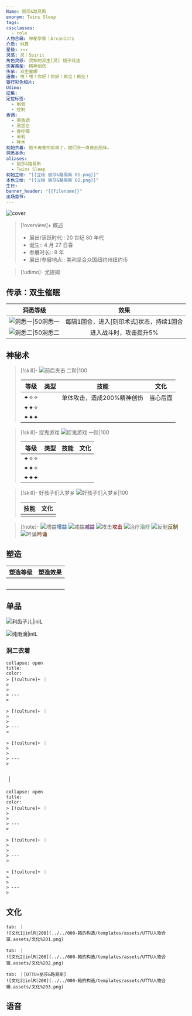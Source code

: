 ```yaml
---
Name: 丽莎&路易斯
exonym: Twins Sleep
tags: 
cssclasses:
  - role
人物合辑: 神秘学家｜Arcanists
介质: 纯真
星级: ✦✦✦
灵感: 灵｜Spirit
角色灵感: 灵知的双生[灵] 镜子戏法
伤害类型: 精神创伤
传承: 双生催眠
造像: 嘿！嘿！你好！你好！再见！再见！
银行彩色相片: 
Udimo: 
征集: 
定位标签:
  - 削弱
  - 控制
香调:
  - 果香调
  - 黑加仑
  - 香柠檬
  - 茉莉
  - 桦木
初始衣着: 她不再害怕孤单了，她们会一直彼此陪伴。
洞悉本色: 
aliases:
  - 丽莎&路易斯
  - Twins Sleep
初始立绘: "[[立绘 丽莎&路易斯 01.png]]"
本色立绘: "[[立绘 丽莎&路易斯 02.png]]"
生日: 
banner_header: "{{filename}}"
出场章节:
---
```

![cover](assets/丽莎&路易斯｜Twins%20Sleep.assets/立绘%20丽莎路易斯%2001.png)

> [!overview]+ 概述
> - 展出/活跃时代:: 20 世纪 80 年代
> - 诞生:: 4 月 27 日春
> - 参展时长:: 8 年
> - 展出/参展地点:: 美利坚合众国纽约州纽约市

> [!udimo]- 尤提姆
> 
> 

## 传承：双生催眠

|                           洞悉等级                           |                   效果                   |
| :----------------------------------------------------------: | :--------------------------------------: |
| ![洞悉一\|50](../../000-箱的构造/templates/assets/UTTU人物合辑.assets/图标%20洞悉Ⅰ.png)洞悉一 | 每隔1回合，进入[刻印术式]状态，持续1回合 |
| ![洞悉二\|50](../../000-箱的构造/templates/assets/UTTU人物合辑.assets/图标%20洞悉Ⅱ.png)洞悉二 |          进入战斗时，攻击提升5%          |

## 神秘术

> [!skill]- 
> ![前后夹击 二阶|100](assets/丽莎&路易斯｜Twins%20Sleep.assets/神秘术%20前后夹击2.png)
> 
> | 等级 | 类型 |            技能            |   文化   |
> | :--: | :--: | :------------------------: | :------: |
> | ✦✧✧  |      | 单体攻击，造成200%精神创伤 | 当心后面 |
> | ✦✦✧  |      |                            |          |
> | ✦✦✦  |      |                            |          |
> 

> [!skill]- 捉鬼游戏
> ![捉鬼游戏 一阶|100](assets/丽莎&路易斯｜Twins%20Sleep.assets/神秘术%20捉鬼游戏1.png)
> 
> | 等级  | 类型  | 技能  | 文化  |
> | :-: | :-: | :-: | :-: |
> | ✦✧✧ |     |     |     |
> | ✦✦✧ |     |     |     |
> | ✦✦✦ |     |     |     |
> 

> [!skill]- 好孩子们入梦乡
> ![好孩子们入梦乡|100](assets/丽莎&路易斯｜Twins%20Sleep.assets/至终的仪式%20好孩子们入梦乡.png)
> 
> | 技能 | 文化 |
> | :--: | :--: |
> |      |      |
> 



> [!note]- 
> ![增益](../../000-箱的构造/templates/assets/UTTU人物合辑.assets/Buff.png)<b><font color="#5c87b3">增益</font></b>
> ![减益](../../000-箱的构造/templates/assets/UTTU人物合辑.assets/Debuff.png)<b><font color="#7B5E91">减益</font></b>
> ![攻击](../../000-箱的构造/templates/assets/UTTU人物合辑.assets/Attack.png)<b><font color="#933334">攻击</font></b>
> ![治疗](../../000-箱的构造/templates/assets/UTTU人物合辑.assets/Health.png)<b><font color="#6F967A">治疗</font></b>
> ![反制](../../000-箱的构造/templates/assets/UTTU人物合辑.assets/Counter.png)<b><font color="#78652F">反制</font></b>
> ![吟诵](../../000-箱的构造/templates/assets/UTTU人物合辑.assets/Channel.png)<b><font color="#895C39">吟诵</font></b>

## 塑造

| 塑造等级 | 塑造效果 |
| :--: | :--: |
|      |      |
|      |      |
|      |      |
|      |      |
|      |      |


## 单品

![利齿子儿|inlL](../../000-箱的构造/templates/assets/UTTU人物合辑.assets/货币%20利齿子儿.png)

![纯雨滴|inlL](../../000-箱的构造/templates/assets/UTTU人物合辑.assets/货币%20纯雨滴.png)

### 洞二衣着

````ad-flex
collapse: open
title: 
color: 
> [!culture]+ ｜
> 
> 
> ---
> 

> [!culture]+ ｜
> 
> 
> ---
> 

> [!culture]+ ｜
> 
> 
> ---
> 
````

### ｜

````ad-flex
collapse: open
title: 
color: 
> [!culture]+ ｜
> 
> 
> ---
> 

> [!culture]+ ｜
> 
> 
> ---
> 

> [!culture]+ ｜
> 
> 
> ---
> 
````

## 文化

````tabs
tab: ｜
![文化1|inlR|200](../../000-箱的构造/templates/assets/UTTU人物合辑.assets/文化%201.png)

tab: ｜
![文化2|inlR|200](../../000-箱的构造/templates/assets/UTTU人物合辑.assets/文化%202.png)

tab: ｜[UTTU×丽莎&路易斯]
![文化3|inlR|200](../../000-箱的构造/templates/assets/UTTU人物合辑.assets/文化%203.png)

````

## 语音

